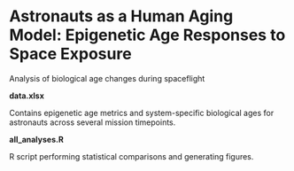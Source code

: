 # Astronauts as a Human Aging Model: Epigenetic Age Responses to Space Exposure
Analysis of biological age changes during spaceflight


**data.xlsx**

Contains epigenetic age metrics and system-specific biological ages for astronauts across several mission timepoints.

**all_analyses.R**

R script performing statistical comparisons and generating figures.
